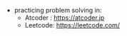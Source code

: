 + practicing problem solving in:
	- Atcoder : https://atcoder.jp
	- Leetcode: https://leetcode.com/
